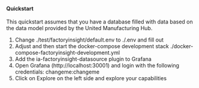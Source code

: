 #### Quickstart

This quickstart assumes that you have a database filled with data based on the data model provided by the United Manufacturing Hub. 

1. Change ./test/factoryinsight/default.env to ./.env and fill out
2. Adjust and then start the docker-compose development stack ./docker-compose-factoryinsight-development.yml
3. Add the ia-factoryinsight-datasource plugin to Grafana
4. Open Grafana (http://localhost:30001) and login with the following credentials: changeme:changeme
5. Click on Explore on the left side and explore your capabilities